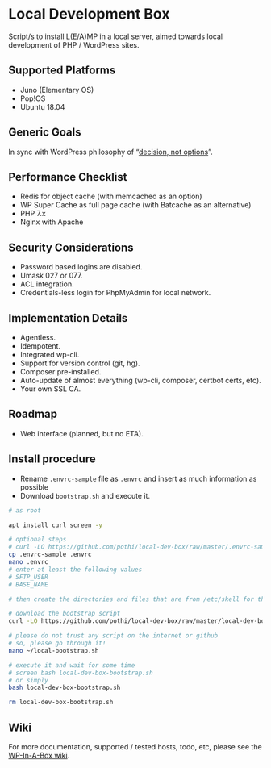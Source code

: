 # Local Development Box

Script/s to install L(E/A)MP in a local server, aimed towards local development of PHP / WordPress sites.

## Supported Platforms

+ Juno (Elementary OS)
+ Pop!OS
+ Ubuntu 18.04

## Generic Goals

In sync with WordPress philosophy of “[decision, not options](https://wordpress.org/about/philosophy/)”.

## Performance Checklist

- Redis for object cache (with memcached as an option)
- WP Super Cache as full page cache (with Batcache as an alternative)
- PHP 7.x
- Nginx with Apache

## Security Considerations

- Password based logins are disabled.
- Umask 027 or 077.
- ACL integration.
- Credentials-less login for PhpMyAdmin for local network.

## Implementation Details

- Agentless.
- Idempotent.
- Integrated wp-cli.
- Support for version control (git, hg).
- Composer pre-installed.
- Auto-update of almost everything (wp-cli, composer, certbot certs, etc).
- Your own SSL CA.

## Roadmap

- Web interface (planned, but no ETA).

## Install procedure

- Rename `.envrc-sample` file as `.envrc` and insert as much information as possible
- Download `bootstrap.sh` and execute it.

```bash
# as root

apt install curl screen -y

# optional steps
# curl -LO https://github.com/pothi/local-dev-box/raw/master/.envrc-sample
cp .envrc-sample .envrc
nano .envrc
# enter at least the following values
# SFTP_USER
# BASE_NAME

# then create the directories and files that are from /etc/skell for the user 'pothi' (or whoever)

# download the bootstrap script
curl -LO https://github.com/pothi/local-dev-box/raw/master/local-dev-box-bootstrap.sh

# please do not trust any script on the internet or github
# so, please go through it!
nano ~/local-bootstrap.sh

# execute it and wait for some time
# screen bash local-dev-box-bootstrap.sh
# or simply
bash local-dev-box-bootstrap.sh

rm local-dev-box-bootstrap.sh

```

## Wiki

For more documentation, supported / tested hosts, todo, etc, please see the [WP-In-A-Box wiki](https://github.com/pothi/wp-in-a-box/wiki).
